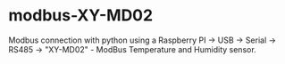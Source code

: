 # modbus-XY-MD02
Modbus connection with python using a Raspberry PI -> USB -> Serial -> RS485 -> "XY-MD02" - ModBus Temperature and Humidity sensor. 
